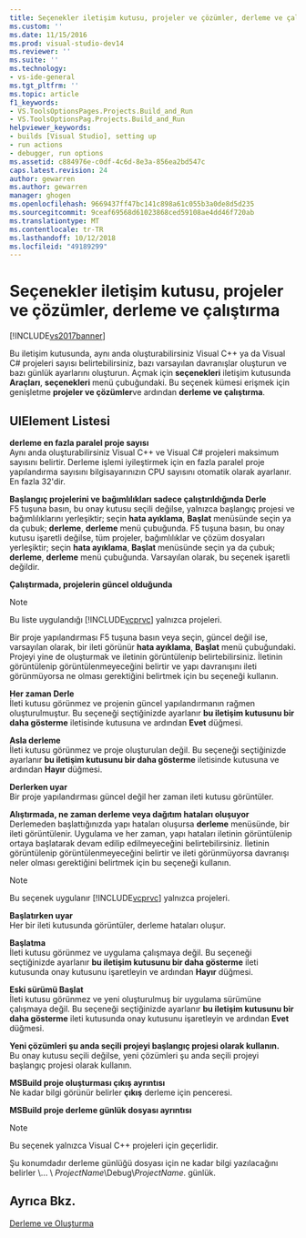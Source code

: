 ```yaml
---
title: Seçenekler iletişim kutusu, projeler ve çözümler, derleme ve çalıştırma | Microsoft Docs
ms.custom: ''
ms.date: 11/15/2016
ms.prod: visual-studio-dev14
ms.reviewer: ''
ms.suite: ''
ms.technology:
- vs-ide-general
ms.tgt_pltfrm: ''
ms.topic: article
f1_keywords:
- VS.ToolsOptionsPages.Projects.Build_and_Run
- VS.ToolsOptionsPag.Projects.Build_and_Run
helpviewer_keywords:
- builds [Visual Studio], setting up
- run actions
- debugger, run options
ms.assetid: c884976e-c0df-4c6d-8e3a-856ea2bd547c
caps.latest.revision: 24
author: gewarren
ms.author: gewarren
manager: ghogen
ms.openlocfilehash: 9669437ff47bc141c898a61c055b3a0de8d5d235
ms.sourcegitcommit: 9ceaf69568d61023868ced59108ae4dd46f720ab
ms.translationtype: MT
ms.contentlocale: tr-TR
ms.lasthandoff: 10/12/2018
ms.locfileid: "49189299"
---
```

# <a name="options-dialog-box--projects-and-solutions-build-and-run"></a>Seçenekler iletişim kutusu, projeler ve çözümler, derleme ve çalıştırma
[!INCLUDE[vs2017banner](../../includes/vs2017banner.md)]

  
Bu iletişim kutusunda, aynı anda oluşturabilirsiniz Visual C++ ya da Visual C# projeleri sayısı belirtebilirsiniz, bazı varsayılan davranışlar oluşturun ve bazı günlük ayarlarını oluşturun. Açmak için **seçenekleri** iletişim kutusunda **Araçları**, **seçenekleri** menü çubuğundaki. Bu seçenek kümesi erişmek için genişletme **projeler ve çözümler**ve ardından **derleme ve çalıştırma**.  
  
## <a name="uielement-list"></a>UIElement Listesi  
 **derleme en fazla paralel proje sayısı**  
 Aynı anda oluşturabilirsiniz Visual C++ ve Visual C# projeleri maksimum sayısını belirtir. Derleme işlemi iyileştirmek için en fazla paralel proje yapılandırma sayısını bilgisayarınızın CPU sayısını otomatik olarak ayarlanır. En fazla 32'dir.  
  
 **Başlangıç projelerini ve bağımlılıkları sadece çalıştırıldığında Derle**  
 F5 tuşuna basın, bu onay kutusu seçili değilse, yalnızca başlangıç projesi ve bağımlılıklarını yerleşiktir; seçin **hata ayıklama**, **Başlat** menüsünde seçin ya da çubuk; **derleme**, **derleme** menü çubuğunda. F5 tuşuna basın, bu onay kutusu işaretli değilse, tüm projeler, bağımlılıklar ve çözüm dosyaları yerleşiktir; seçin **hata ayıklama**, **Başlat** menüsünde seçin ya da çubuk; **derleme**, **derleme** menü çubuğunda. Varsayılan olarak, bu seçenek işaretli değildir.  
  
 **Çalıştırmada, projelerin güncel olduğunda**  
 > [!NOTE]
>  Bu liste uygulandığı [!INCLUDE[vcprvc](../../includes/vcprvc-md.md)] yalnızca projeleri.  
  
 Bir proje yapılandırması F5 tuşuna basın veya seçin, güncel değil ise, varsayılan olarak, bir ileti görünür **hata ayıklama**, **Başlat** menü çubuğundaki. Projeyi yine de oluşturmak ve iletinin görüntülenip belirtebilirsiniz. İletinin görüntülenip görüntülenmeyeceğini belirtir ve yapı davranışını ileti görünmüyorsa ne olması gerektiğini belirtmek için bu seçeneği kullanın.  
  
 **Her zaman Derle**  
 İleti kutusu görünmez ve projenin güncel yapılandırmanın rağmen oluşturulmuştur. Bu seçeneği seçtiğinizde ayarlanır **bu iletişim kutusunu bir daha gösterme** iletisinde kutusuna ve ardından **Evet** düğmesi.  
  
 **Asla derleme**  
 İleti kutusu görünmez ve proje oluşturulan değil. Bu seçeneği seçtiğinizde ayarlanır **bu iletişim kutusunu bir daha gösterme** iletisinde kutusuna ve ardından **Hayır** düğmesi.  
  
 **Derlerken uyar**  
 Bir proje yapılandırması güncel değil her zaman ileti kutusu görüntüler.  
  
 **Alıştırmada, ne zaman derleme veya dağıtım hataları oluşuyor**  
 Derlemeden başlattığınızda yapı hataları oluşursa **derleme** menüsünde, bir ileti görüntülenir. Uygulama ve her zaman, yapı hataları iletinin görüntülenip ortaya başlatarak devam edilip edilmeyeceğini belirtebilirsiniz. İletinin görüntülenip görüntülenmeyeceğini belirtir ve ileti görünmüyorsa davranışı neler olması gerektiğini belirtmek için bu seçeneği kullanın.  
  
> [!NOTE]
>  Bu seçenek uygulanır [!INCLUDE[vcprvc](../../includes/vcprvc-md.md)] yalnızca projeleri.  
  
 **Başlatırken uyar**  
 Her bir ileti kutusunda görüntüler, derleme hataları oluşur.  
  
 **Başlatma**  
 İleti kutusu görünmez ve uygulama çalışmaya değil. Bu seçeneği seçtiğinizde ayarlanır **bu iletişim kutusunu bir daha gösterme** ileti kutusunda onay kutusunu işaretleyin ve ardından **Hayır** düğmesi.  
  
 **Eski sürümü Başlat**  
 İleti kutusu görünmez ve yeni oluşturulmuş bir uygulama sürümüne çalışmaya değil. Bu seçeneği seçtiğinizde ayarlanır **bu iletişim kutusunu bir daha gösterme** ileti kutusunda onay kutusunu işaretleyin ve ardından **Evet** düğmesi.  
  
 **Yeni çözümleri şu anda seçili projeyi başlangıç projesi olarak kullanın.**  
 Bu onay kutusu seçili değilse, yeni çözümleri şu anda seçili projeyi başlangıç projesi olarak kullanın.  
  
 **MSBuild proje oluşturması çıkış ayrıntısı**  
 Ne kadar bilgi görünür belirler **çıkış** derleme için penceresi.  
  
 **MSBuild proje derleme günlük dosyası ayrıntısı**  
 > [!NOTE]
>  Bu seçenek yalnızca Visual C++ projeleri için geçerlidir.  
  
 Şu konumdadır derleme günlüğü dosyası için ne kadar bilgi yazılacağını belirler \\... \\ *ProjectName*\Debug\\*ProjectName*. günlük.  
  
## <a name="see-also"></a>Ayrıca Bkz.  
 [Derleme ve Oluşturma](../../ide/compiling-and-building-in-visual-studio.md)




